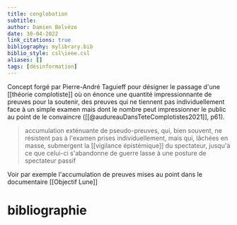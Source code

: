 ```yaml
---
title: conglobation
subtitle:
author: Damien Belvèze
date: 30-04-2022
link_citations: true
bibliography: mylibrary.bib
biblio_style: csl\ieee.csl
aliases: []
tags: [désinformation]
---
```


Concept forgé par Pierre-André Taguieff pour désigner le passage d'une [[théorie complotiste]] où on énonce une quantité impressionnante de preuves pour la soutenir, des preuves qui ne tiennent pas individuellement face à un simple examen mais dont le nombre peut impressionner le public au point de le convaincre ([[@audureauDansTeteComplotistes2021]], p61). 

> accumulation exténuante de pseudo-preuves, qui, bien souvent, ne résistent pas à l'examen prises individuellement, mais qui, lâchées en masse, submergent la [[vigilance épistémique]] du spectateur, jusqu'à ce que celui-ci s'abandonne de guerre lasse à une posture de spectateur passif

Voir par exemple l'accumulation de preuves mises au point dans le documentaire [[Objectif Lune]]







# bibliographie

